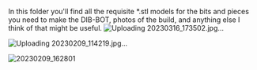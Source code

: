   In this folder you'll find all the requisite *.stl models for the bits and pieces you need to make the DIB-BOT, photos of the build, and anything else I think of that might be useful.
![Uploading 20230316_173502.jpg…]()

![Uploading 20230209_114219.jpg…]()

![20230209_162801](https://github.com/AFMason/DIB-BOT/assets/128661321/276ce95b-a416-4ce4-8b96-34fb9315290f)
